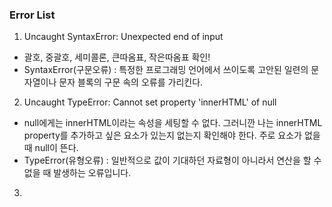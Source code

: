 ### Error List
1. Uncaught SyntaxError: Unexpected end of input
  - 괄호, 중괄호, 세미콜론, 큰따옴표, 작은따옴표 확인!
  - SyntaxError(구문오류) : 특정한 프로그래밍 언어에서 쓰이도록 고안된 일련의 문자열이나 문자 블록의 구문 속의 오류를 가리킨다.
2. Uncaught TypeError: Cannot set property 'innerHTML' of null
  - null에게는 innerHTML이라는 속성을 세팅할 수 없다. 그러니깐 나는 innerHTML property를 추가하고 싶은 요소가 있는지 없는지 확인해야 한다. 주로 요소가 없을 때 null이 뜬다. 
  - TypeError(유형오류) : 일반적으로 값이 기대하던 자료형이 아니라서 연산을 할 수 없을 때 발생하는 오류입니다.
3. 
